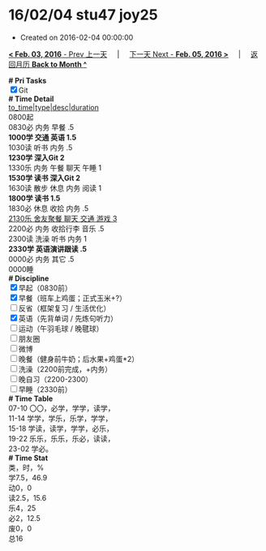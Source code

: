 # 16/02/04 stu47 joy25

- Created on 2016-02-04 00:00:00

[**< Feb. 03, 2016** - Prev 上一天](/lifelogs/2016/02/d03.md) &nbsp; &nbsp; | &nbsp; &nbsp; [下一天 Next - **Feb. 05, 2016 >**](/lifelogs/2016/02/d05.md) &nbsp; &nbsp; |  &nbsp; &nbsp; [返回月历 **Back to Month ^**](/lifelogs/2016/02/index.md)
<br/><div><b># Pri Tasks</b></div><div><input checked="true" type="checkbox"/>Git</div><div><b># Time Detail</b></div><div><u>to_time|type|desc|duration</u></div><div>0800起</div><div>0830必 内务 早餐 .5</div><div><b>1000学 交通 英语 1.5</b></div><div>1030读 听书 内务 .5</div><div><b>1230学 深入Git 2</b></div><div>1330乐 内务 午餐 聊天 午睡 1</div><div><b>1530学 读书 深入Git 2</b></div><div>1630读 散步 休息 内务 阅读 1</div><div><b>1800学 读书 1.5</b></div><div>1830必 休息 收拾 内务 .5</div><div><u>2130乐 舍友聚餐 聊天 交通 游戏 3</u></div><div>2200必 内务 收拾行李 音乐 .5</div><div>2300读 洗澡 听书 内务 1</div><div><b>2330学 英语演讲跟读 .5</b></div><div>0000必 内务 其它 .5</div><div>0000睡</div><div><b># Discipline</b></div><div><input checked="true" type="checkbox"/>早起（0830前）</div><div><input checked="true" type="checkbox"/>早餐（班车上鸡蛋；正式玉米+?）</div><div><input type="checkbox"/>反省（框架复习 / 生活优化）</div><div><input checked="true" type="checkbox"/>英语（先背单词 / 先炼句听力）</div><div><input type="checkbox"/>运动（午羽毛球 / 晚毽球）</div><div><input type="checkbox"/>朋友圈</div><div><input type="checkbox"/>微博</div><div><input type="checkbox"/>晚餐（健身前牛奶；后水果+鸡蛋*2）</div><div><input type="checkbox"/>洗澡（2200前完成，+内务）</div><div><input type="checkbox"/>晚自习（2200-2300）</div><div><input type="checkbox"/>早睡（2330前）</div><div><b># Time Table</b></div><div>07-10 〇〇，必学，学学，读学，</div><div>11-14 学学，学乐，乐学，学学，</div><div>15-18 学读，读学，学学，必乐，</div><div>19-22 乐乐，乐乐，乐必，读读，</div><div>23-02 学必。</div><div><b># Time Stat</b></div><div>类，时，%</div><div>学7.5，46.9</div><div>动0，0</div><div>读2.5，15.6</div><div>乐4，25</div><div>必2，12.5</div><div>废0，0</div><div>总16</div>
